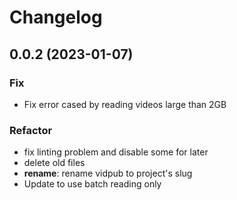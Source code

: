 # Changelog

## 0.0.2 (2023-01-07)

### Fix

- Fix error cased by reading videos large than 2GB

### Refactor

- fix linting problem and disable some for later
- delete old files
- **rename**: rename vidpub to project's slug
- Update to use batch reading only
